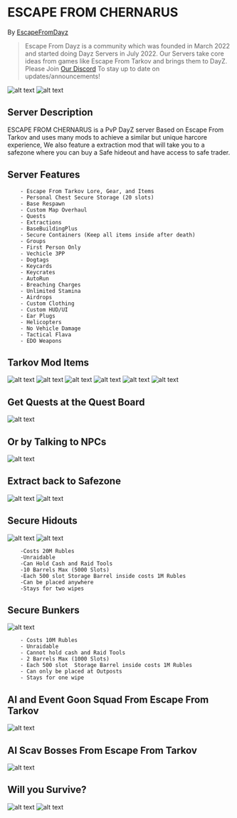 # ESCAPE FROM CHERNARUS

By [EscapeFromDayz](https://discord.gg/escapefromdayz "escapefromdayz Discord")


> Escape From Dayz is a community which was founded in March 2022 and started doing Dayz Servers in July 2022. Our Servers take core ideas from games like Escape From Tarkov and brings them to DayZ. Please Join [Our Discord](https://discord.gg/escapefromdayz "escapefromdayz Discord") To stay up to date on updates/announcements!


![alt text](https://github.com/Mitch3902/EscapeFromNamalsk/blob/main/EFN.jpg?raw=true "Loading Screen")
![alt text](https://github.com/Mitch3902/EscapeFromChernarus/blob/main/EscapeFromChernarusLoadingScreenV3.png?raw=true "")

## Server Description

ESCAPE FROM CHERNARUS is a PvP DayZ server Based on Escape From Tarkov and uses many mods to achieve a similar but unique harcore experience, We also feature a extraction mod that will take you to a safezone where you can buy a Safe hideout and have access to safe trader.



## Server Features

        - Escape From Tarkov Lore, Gear, and Items
        - Personal Chest Secure Storage (20 slots)
        - Base Respawn
        - Custom Map Overhaul
        - Quests
        - Extractions
        - BaseBuildingPlus
        - Secure Containers (Keep all items inside after death)
        - Groups
        - First Person Only
        - Vechicle 3PP
        - Dogtags
        - Keycards
        - Keycrates
        - AutoRun
        - Breaching Charges
        - Unlimited Stamina
        - Airdrops
        - Custom Clothing
        - Custom HUD/UI
        - Ear Plugs
        - Helicopters
        - No Vehicle Damage
        - Tactical Flava
        - EDO Weapons

## Tarkov Mod Items
![alt text](https://github.com/BehrTheDon/GGGPics/blob/main/asdgadsgdsagdsag.png?raw=true "Valubles")
![alt text](https://github.com/BehrTheDon/GGGPics/blob/main/adgsgsdagdsag.png?raw=true "Medicals")
![alt text](https://github.com/BehrTheDon/GGGPics/blob/main/gdasgdsagdas.png?raw=true "Keycards")
![alt text](https://github.com/BehrTheDon/GGGPics/blob/main/gdasgdsagdsag.png?raw=true "Masks")
![alt text](https://github.com/BehrTheDon/GGGPics/blob/main/gadgasgads.png?raw=true "Collectables")
![alt text](https://github.com/BehrTheDon/GGGPics/blob/main/asdgagsadfgds.png?raw=true "Weapons")

## Get Quests at the Quest Board
![alt text](https://github.com/Mitch3902/GoonGamingGroup/blob/main/20221116234610_1.jpg?raw=true "Q1")
## Or by Talking to NPCs
![alt text](https://github.com/Mitch3902/GoonGamingGroup/blob/main/20221116205625_1.jpg?raw=true "Q1")
## Extract back to Safezone
![alt text](https://github.com/Mitch3902/GoonGamingGroup/blob/main/20221117000910_1.jpg?raw=true "Q1")
![alt text](https://github.com/Mitch3902/GoonGamingGroup/blob/main/20221117001034_1.jpg?raw=true "Q1")



## Secure Hidouts
![alt text](https://github.com/Mitch3902/GoonGamingGroup/blob/main/20221117153105_1.jpg?raw=true "Hideout")
![alt text](https://github.com/Mitch3902/GoonGamingGroup/blob/main/20221117153124_1.jpg?raw=true "Hideout")

        -Costs 20M Rubles
        -Unraidable
        -Can Hold Cash and Raid Tools
        -10 Barrels Max (5000 Slots)
        -Each 500 slot Storage Barrel inside costs 1M Rubles 
        -Can be placed anywhere 
        -Stays for two wipes

## Secure Bunkers
![alt text](https://github.com/Mitch3902/GoonGamingGroup/blob/main/stash.jpg?raw=true "Bunker")

        - Costs 10M Rubles
        - Unraidable
        - Cannot hold cash and Raid Tools
        - 2 Barrels Max (1000 Slots)
        - Each 500 slot  Storage Barrel inside costs 1M Rubles 
        - Can only be placed at Outposts
        - Stays for one wipe


## AI and Event Goon Squad From Escape From Tarkov
![alt text](https://github.com/Mitch3902/EscapeFromNamalsk/blob/main/escape-from-tarkov-lighthouse-bosses%20(2).jpeg?raw=true "Goons")

## AI Scav Bosses From Escape From Tarkov
![alt text](https://github.com/Mitch3902/EscapeFromNamalsk/blob/main/f1f077c3283a-eftsuperpostonedaylifebosstarkovplus21yljpgde379074312ff4ac9e63f1305ed57e12.jpg?raw=true "CBRN")
## Will you Survive?
![alt text](https://github.com/Mitch3902/GoonGamingGroup/blob/main/tumblr_o6xs8hUO4Z1uxtxoio8_1280.jpg?raw=true "Tarkov")
![alt text](https://github.com/Mitch3902/GoonGamingGroup/blob/main/sagdgsagsadgsa.PNG?raw=true "Tarkov")
